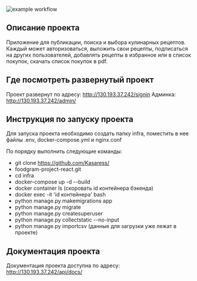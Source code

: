 ![example workflow](https://github.com/kasaress/foodgram-project-react/actions/workflows/foodgram_workflow.yaml/badge.svg)

## Описание проекта

Приложение для публикации, поиска и выбора кулинарных рецептов. Каждый может авторизоваться, выложить свои рецепты, подписаться на других пользователей, добавлять
рецепты в избранное или в список покупок, скачать список покупок в pdf.

## Где посмотреть развернутый проект

Проект развернут по адресу: http://130.193.37.242/signin
Админка: http://130.193.37.242/admin/

## Инструкция по запуску проекта

Для запуска проекта необходимо создать папку infra, поместить в нее файлы .env, docker-compose.yml и nginx.conf

По порядку выполнить следующие команды:

- git clone https://github.com/Kasaress/
- foodgram-project-react.git
- cd infra
- docker-compose up -d --build
- docker container ls (скоровать id контейнера бэкенда)
- docker exec -it 'id контейнера' bash
- python manage.py makemigrations app
- python manage.py migrate
- python manage.py createsuperuser
- python manage.py collectstatic --no-input
- python manage.py importcsv (данные для загрузки уже лежат в проекте)

## Документация проекта

Документация проекта доступна по адресу: 
http://130.193.37.242/api/docs/
